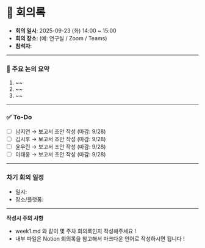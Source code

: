 # 📝 회의록

- **회의 일시**: 2025-09-23 (화) 14:00 ~ 15:00
- **회의 장소**: (예: 연구실 / Zoom / Teams)
- **참석자**:
  
---

### 📍 주요 논의 요약
1. ~~ 
2. ~~
3. ~~

---

### ✅ To-Do
- [ ] 남지연 → 보고서 초안 작성 (마감: 9/28)
- [ ] 김시후 → 보고서 초안 작성 (마감: 9/28)
- [ ] 윤우린 → 보고서 초안 작성 (마감: 9/28)
- [ ] 이태웅 → 보고서 초안 작성 (마감: 9/28)
---

### 차기 회의 일정
- 일시:  
- 장소/플랫폼:  

---
**작성시 주의 사항**
- week1.md 와 같이 몇 주차 회의록인지 작성해주세요 !
- 내부 파일은 Notion 회의록을 참고해서 마크다운 언어로 작성하시면 됩니다 !
